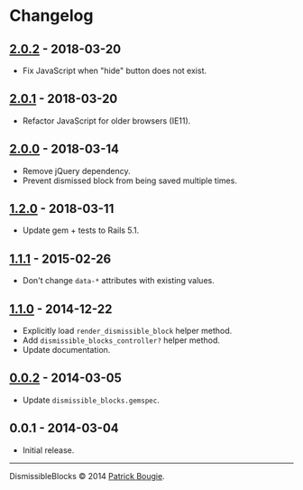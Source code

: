 # Changelog


## [2.0.2] - 2018-03-20
- Fix JavaScript when "hide" button does not exist.

## [2.0.1] - 2018-03-20
- Refactor JavaScript for older browsers (IE11).

## [2.0.0] - 2018-03-14
- Remove jQuery dependency.
- Prevent dismissed block from being saved multiple times.

## [1.2.0] - 2018-03-11
- Update gem + tests to Rails 5.1.

## [1.1.1] - 2015-02-26
- Don't change `data-*` attributes with existing values.

## [1.1.0] - 2014-12-22
- Explicitly load `render_dismissible_block` helper method.
- Add `dismissible_blocks_controller?` helper method.
- Update documentation.

## [0.0.2] - 2014-03-05
- Update `dismissible_blocks.gemspec`.

## 0.0.1 - 2014-03-04
- Initial release.


[2.0.2]: https://github.com/pbougie/dismissible_blocks/compare/v2.0.1...v2.0.2
[2.0.1]: https://github.com/pbougie/dismissible_blocks/compare/v2.0.0...v2.0.1
[2.0.0]: https://github.com/pbougie/dismissible_blocks/compare/v1.2.0...v2.0.0
[1.2.0]: https://github.com/pbougie/dismissible_blocks/compare/v1.1.1...v1.2.0
[1.1.1]: https://github.com/pbougie/dismissible_blocks/compare/v1.1.0...v1.1.1
[1.1.0]: https://github.com/pbougie/dismissible_blocks/compare/v0.0.2...v1.1.0
[0.0.2]: https://github.com/pbougie/dismissible_blocks/compare/v0.0.1...v0.0.2


---
DismissibleBlocks © 2014 [Patrick Bougie](http://patrickbougie.com/).
